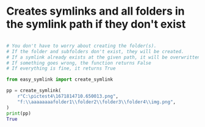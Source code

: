 # Creates symlinks and all folders in the symlink path if they don't exist

```python

# You don't have to worry about creating the folder(s).
# If the folder and subfolders don't exist, they will be created.
# If a symlink already exists at the given path, it will be overwritten.
# If something goes wrong, the function returns False
# If everything is fine, it returns True

from easy_symlink import create_symlink

pp = create_symlink(
    r"C:\pictest4\1671814710.650013.png",
    "f:\\aaaaaaaafolder1\\folder2\\folder3\\folder4\\img.png",
)
print(pp)
True



```


